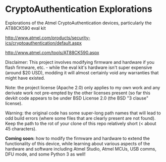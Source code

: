 # CryptoAuthentication Explorations

Explorations of the Atmel CryptoAuthentication devices, particularly the AT88CK590 eval kit

http://www.atmel.com/products/security-ics/cryptoauthentication/default.aspx

http://www.atmel.com/tools/AT88CK590.aspx

Disclaimer: This project involves modifying firmware and hardware if you flash firmware, etc. - while the eval kit's hardware isn't super expensive (around $20 USD), modding it will almost certainly void any warranties that might have existed.

Note: the project license (Apache 2.0) only applies to my own work and any derivate work not pre-empted by the other licenses present (so far this devkit code appears to be under BSD License 2.0 (the BSD "3 clause" license).

Warning: the original code has some super-long path names that will lead to odd build errors (where some files that are clearly present are not found). Keep the path to the rot of your clone of this repo relatively short (< about 45 characters).

**Coming soon:** how to modify the firmware and hardware to extend the functionality of this device, while learning about various aspects of the hardware and software including Atmel Studio, Atmel MCUs, USB comms, DFU mode, and some Python 3 as well!
